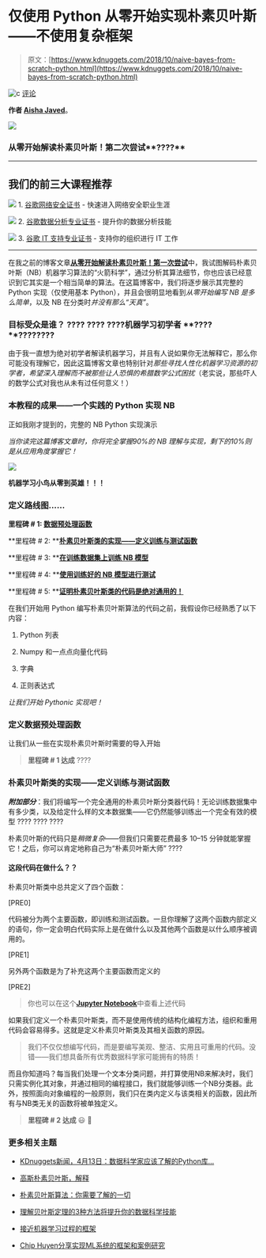 # 仅使用 Python 从零开始实现朴素贝叶斯——不使用复杂框架

> 原文：[https://www.kdnuggets.com/2018/10/naive-bayes-from-scratch-python.html](https://www.kdnuggets.com/2018/10/naive-bayes-from-scratch-python.html)

![c](../Images/3d9c022da2d331bb56691a9617b91b90.png) [评论](/2018/10/naive-bayes-from-scratch-python.html/2#comments)

**作者 [Aisha Javed](https://towardsdatascience.com/@aisha.jv70)**。

![](../Images/2ad3a747bf9c8c8e67cdfb4deec57050.png)

### **从零开始解读朴素贝叶斯！第二次尝试****????**

* * *

## 我们的前三大课程推荐

![](../Images/0244c01ba9267c002ef39d4907e0b8fb.png) 1\. [谷歌网络安全证书](https://www.kdnuggets.com/google-cybersecurity) - 快速进入网络安全职业生涯

![](../Images/e225c49c3c91745821c8c0368bf04711.png) 2\. [谷歌数据分析专业证书](https://www.kdnuggets.com/google-data-analytics) - 提升你的数据分析技能

![](../Images/0244c01ba9267c002ef39d4907e0b8fb.png) 3\. [谷歌 IT 支持专业证书](https://www.kdnuggets.com/google-itsupport) - 支持你的组织进行 IT 工作

* * *

在我之前的博客文章[**从零开始解读朴素贝叶斯！第一次尝试**](https://www.kdnuggets.com/2018/09/unfolding-naive-bayes.html)中，我试图解码朴素贝叶斯（NB）机器学习算法的“火箭科学”，通过分析其算法细节，你也应该已经意识到它其实是一个相当简单的算法。在这篇博客中，我们将逐步展示其完整的 Python 实现（仅使用基本 Python），并且会很明显地看到*从零开始编写 NB 是多么简单*，以及 NB 在分类时*并没有那么“天真”*。

### **目标受众是谁？** **????** **????** **????****机器学习初学者** **????****????????**

由于我一直想为绝对初学者解读机器学习，并且有人说如果你无法解释它，那么你可能没有理解它，因此这篇博客文章也特别针对*那些寻找人性化机器学习资源的初学者，希望深入理解而不被那些让人恐惧的希腊数学公式困扰*（老实说，那些吓人的数学公式对我也从未有过任何意义！）

### **本教程的成果——一个实践的 Python 实现 NB**

正如我刚才提到的，完整的 NB Python 实现演示

*当你读完这篇博客文章时，你将完全掌握90%的 NB 理解与实现，剩下的10%则是从应用角度掌握它！*

![](../Images/d107ef572d935909b0b62daf11e48e7a.png)

**机器学习小鸟从零到英雄！！！**

### 定义路线图……

**里程碑 # 1: [**数据预处理函数**](https://towardsdatascience.com/na%C3%AFve-bayes-from-scratch-using-python-only-no-fancy-frameworks-a1904b37222d#6154)**

**里程碑 # 2: **[**朴素贝叶斯类的实现——定义训练与测试函数**](https://towardsdatascience.com/na%C3%AFve-bayes-from-scratch-using-python-only-no-fancy-frameworks-a1904b37222d#fc37)

**里程碑 # 3: **[**在训练数据集上训练 NB 模型**](https://towardsdatascience.com/na%C3%AFve-bayes-from-scratch-using-python-only-no-fancy-frameworks-a1904b37222d#0287)

**里程碑 # 4: **[**使用训练好的 NB 模型进行测试**](https://towardsdatascience.com/na%C3%AFve-bayes-from-scratch-using-python-only-no-fancy-frameworks-a1904b37222d#a15f)

**里程碑 # 5: **[**证明朴素贝叶斯类的代码是绝对通用的！**](https://towardsdatascience.com/na%C3%AFve-bayes-from-scratch-using-python-only-no-fancy-frameworks-a1904b37222d#02f4)

在我们开始用 Python 编写朴素贝叶斯算法的代码之前，我假设你已经熟悉了以下内容：

1.  Python 列表

1.  Numpy 和一点点向量化代码

1.  字典

1.  正则表达式

*让我们开始 Pythonic 实现吧！*

### **定义数据预处理函数**

让我们从一些在实现朴素贝叶斯时需要的导入开始

> **里程碑 # 1 达成** ????

### **朴素贝叶斯类的实现——定义训练与测试函数**

***附加部分***：我们将编写一个完全通用的朴素贝叶斯分类器代码！无论训练数据集中有多少类，以及给定什么样的文本数据集——它仍然能够训练出一个完全有效的模型 ???? ???? ????

朴素贝叶斯的代码只是*稍微复杂*——但我们只需要花费最多 10–15 分钟就能掌握它！之后，你可以肯定地称自己为“朴素贝叶斯大师” ????

#### 这段代码在做什么？？

朴素贝叶斯类中总共定义了四个函数：

[PRE0]

代码被分为两个主要函数，即训练和测试函数。一旦你理解了这两个函数内部定义的语句，你一定会明白代码实际上是在做什么以及其他两个函数是以什么顺序被调用的。

[PRE1]

另外两个函数是为了补充这两个主要函数而定义的

[PRE2]

> 你也可以在这个[**Jupyter Notebook**](https://github.com/aishajv/Unfolding-Naive-Bayes-from-Scratch/blob/master/%23%20Unfolding%20Na%C3%AFve%20Bayes%20from%20Scratch!%20Take-2%20%F0%9F%8E%AC.ipynb)中查看上述代码

如果我们定义一个朴素贝叶斯类，而不是使用传统的结构化编程方法，组织和重用代码会容易得多。这就是定义朴素贝叶斯类及其相关函数的原因。

> 我们不仅仅想编写代码，而是要编写美观、整洁、实用且可重用的代码。没错——我们想具备所有优秀数据科学家可能拥有的特质！

而且你知道吗？每当我们处理一个文本分类问题，并打算使用NB来解决时，我们只需实例化其对象，并通过相同的编程接口，我们就能够训练一个NB分类器。此外，按照面向对象编程的一般原则，我们只在类内定义与该类相关的函数，因此所有与NB类无关的函数将被单独定义。

> **里程碑 # 2 达成** 😃 🎉

### 更多相关主题

+   [KDnuggets新闻，4月13日：数据科学家应该了解的Python库…](https://www.kdnuggets.com/2022/n15.html)

+   [高斯朴素贝叶斯，解释](https://www.kdnuggets.com/2023/03/gaussian-naive-bayes-explained.html)

+   [朴素贝叶斯算法：你需要了解的一切](https://www.kdnuggets.com/2020/06/naive-bayes-algorithm-everything.html)

+   [理解贝叶斯定理的3种方法将提升你的数据科学技能](https://www.kdnuggets.com/2022/06/3-ways-understanding-bayes-theorem-improve-data-science.html)

+   [接近机器学习过程的框架](https://www.kdnuggets.com/2018/05/general-approaches-machine-learning-process.html)

+   [Chip Huyen分享实现ML系统的框架和案例研究](https://www.kdnuggets.com/2023/02/sphere-chip-huyen-shares-frameworks-case-studies-implementing-ml-systems.html)
